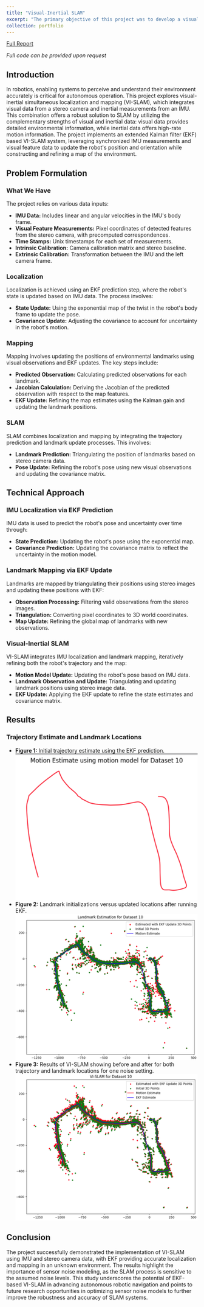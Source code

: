 ```yaml
---
title: "Visual-Inertial SLAM"
excerpt: "The primary objective of this project was to develop a visual-inertial simultaneous localization and mapping (SLAM) system using an extended Kalman filter (EKF). I utilized synchronized measurements from an inertial measurement unit (IMU) and a stereo camera, alongside the intrinsic camera calibration and the extrinsic calibration between the two sensors. The approach began with the implementation of the prediction step of the EKF to estimate motion and trajectory. Following this, I implemented the update step of the EKF to refine the initial estimates of landmark locations. Finally, I integrated both steps to achieve a fully functional VI-SLAM system using the EKF.<br/><img src='/images/10_3.png' width='500' height='300'>"
collection: portfolio
---
```

[Full Report](/files/Project_3_ECE_276A.pdf)

*Full code can be provided upon request*


## Introduction
In robotics, enabling systems to perceive and understand their environment accurately is critical for autonomous operation. This project explores visual-inertial simultaneous localization and mapping (VI-SLAM), which integrates visual data from a stereo camera and inertial measurements from an IMU. This combination offers a robust solution to SLAM by utilizing the complementary strengths of visual and inertial data: visual data provides detailed environmental information, while inertial data offers high-rate motion information. The project implements an extended Kalman filter (EKF) based VI-SLAM system, leveraging synchronized IMU measurements and visual feature data to update the robot's position and orientation while constructing and refining a map of the environment.

## Problem Formulation

### What We Have
The project relies on various data inputs:
- **IMU Data:** Includes linear and angular velocities in the IMU's body frame.
- **Visual Feature Measurements:** Pixel coordinates of detected features from the stereo camera, with precomputed correspondences.
- **Time Stamps:** Unix timestamps for each set of measurements.
- **Intrinsic Calibration:** Camera calibration matrix and stereo baseline.
- **Extrinsic Calibration:** Transformation between the IMU and the left camera frame.

### Localization
Localization is achieved using an EKF prediction step, where the robot's state is updated based on IMU data. The process involves:
- **State Update:** Using the exponential map of the twist in the robot's body frame to update the pose.
- **Covariance Update:** Adjusting the covariance to account for uncertainty in the robot's motion.

### Mapping
Mapping involves updating the positions of environmental landmarks using visual observations and EKF updates. The key steps include:
- **Predicted Observation:** Calculating predicted observations for each landmark.
- **Jacobian Calculation:** Deriving the Jacobian of the predicted observation with respect to the map features.
- **EKF Update:** Refining the map estimates using the Kalman gain and updating the landmark positions.

### SLAM
SLAM combines localization and mapping by integrating the trajectory prediction and landmark update processes. This involves:
- **Landmark Prediction:** Triangulating the position of landmarks based on stereo camera data.
- **Pose Update:** Refining the robot's pose using new visual observations and updating the covariance matrix.

## Technical Approach

### IMU Localization via EKF Prediction
IMU data is used to predict the robot's pose and uncertainty over time through:
- **State Prediction:** Updating the robot's pose using the exponential map.
- **Covariance Prediction:** Updating the covariance matrix to reflect the uncertainty in the motion model.

### Landmark Mapping via EKF Update
Landmarks are mapped by triangulating their positions using stereo images and updating these positions with EKF:
- **Observation Processing:** Filtering valid observations from the stereo images.
- **Triangulation:** Converting pixel coordinates to 3D world coordinates.
- **Map Update:** Refining the global map of landmarks with new observations.

### Visual-Inertial SLAM
VI-SLAM integrates IMU localization and landmark mapping, iteratively refining both the robot's trajectory and the map:
- **Motion Model Update:** Updating the robot's pose based on IMU data.
- **Landmark Observation and Update:** Triangulating and updating landmark positions using stereo image data.
- **EKF Update:** Applying the EKF update to refine the state estimates and covariance matrix.

## Results

### Trajectory Estimate and Landmark Locations
- **Figure 1:** Initial trajectory estimate using the EKF prediction.
    ![trajectory](/images/10_1.png)
- **Figure 2:** Landmark initializations versus updated locations after running EKF.
    ![landmark init](/images/10_2.png)
- **Figure 3:** Results of VI-SLAM showing before and after for both trajectory and landmark locations for one noise setting.
    ![ekf](/images/10_3.png)


## Conclusion
The project successfully demonstrated the implementation of VI-SLAM using IMU and stereo camera data, with EKF providing accurate localization and mapping in an unknown environment. The results highlight the importance of sensor noise modeling, as the SLAM process is sensitive to the assumed noise levels. This study underscores the potential of EKF-based VI-SLAM in advancing autonomous robotic navigation and points to future research opportunities in optimizing sensor noise models to further improve the robustness and accuracy of SLAM systems.
